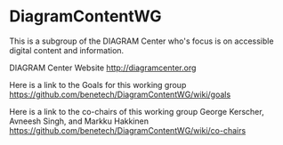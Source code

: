 # DiagramContentWG
This is a subgroup of the DIAGRAM Center who's focus is on accessible digital content and information.

DIAGRAM Center Website http://diagramcenter.org

Here is a link to the Goals for this working group
https://github.com/benetech/DiagramContentWG/wiki/goals

Here is a link to the co-chairs of this working group George Kerscher, Avneesh Singh, and Markku Hakkinen
https://github.com/benetech/DiagramContentWG/wiki/co-chairs
